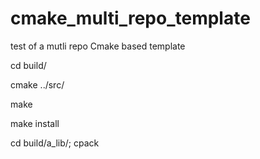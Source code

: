 # cmake_multi_repo_template
test of a mutli repo Cmake based template

cd build/

cmake ../src/

make

make install


cd build/a_lib/; cpack
